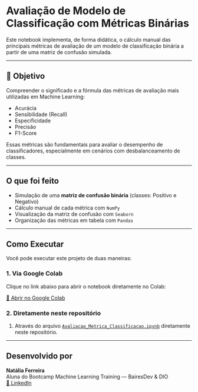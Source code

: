 # Avaliação de Modelo de Classificação com Métricas Binárias

Este notebook implementa, de forma didática, o cálculo manual das principais métricas de avaliação de um modelo de classificação binária a partir de uma matriz de confusão simulada.

---

## 🎯 Objetivo

Compreender o significado e a fórmula das métricas de avaliação mais utilizadas em Machine Learning:

- Acurácia  
- Sensibilidade (Recall)  
- Especificidade  
- Precisão  
- F1-Score  

Essas métricas são fundamentais para avaliar o desempenho de classificadores, especialmente em cenários com desbalanceamento de classes.

---

## O que foi feito

- Simulação de uma **matriz de confusão binária** (classes: Positivo e Negativo)  
- Cálculo manual de cada métrica com `NumPy`  
- Visualização da matriz de confusão com `Seaborn`  
- Organização das métricas em tabela com `Pandas`  

---

## Como Executar

Você pode executar este projeto de duas maneiras:

### 1. Via Google Colab

Clique no link abaixo para abrir o notebook diretamente no Colab:

[🔗 Abrir no Google Colab](https://colab.research.google.com/drive/10sIkBK5Chy_nSMmhgESO-0ctYt_-Z_Lg?usp=sharing)

### 2. Diretamente neste repositório

1. Através do arquivo [`Avaliacao_Metrica_Classificacao.ipynb`](Avaliacao_Metrica_Classificacao.ipynb) diretamente neste repositório.


---

## Desenvolvido por

**Natália Ferreira**  
Aluna do Bootcamp Machine Learning Training — BairesDev & DIO  
[🔗 LinkedIn](https://www.linkedin.com/in/anatferr/)
